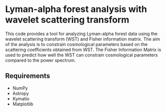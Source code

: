 # Lyman-alpha forest analysis with wavelet scattering transform
This code provides a tool for analyzing Lyman-alpha forest data using the wavelet scattering transform (WST) and Fisher information matrix. The aim of the analysis is to constrain cosmological parameters based on the scattering coefficients obtained from WST. The Fisher Information Matrix is used to predict how well the WST can constrain cosmological parameters compared to the power spectrum.

## Requirements
- NumPy
- Astropy
- Kymatio
- Matplotlib
